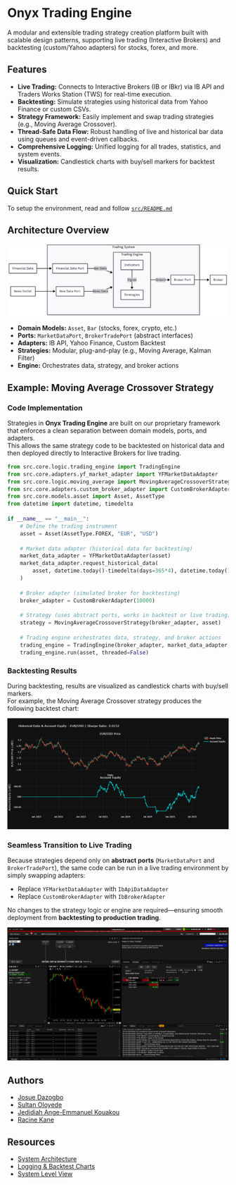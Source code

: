 # Onyx Trading Engine

A modular and extensible trading strategy creation platform built with scalable design patterns, supporting live trading (Interactive Brokers) and backtesting (custom/Yahoo adapters) for stocks, forex, and more.

## Features
- **Live Trading:** Connects to Interactive Brokers (IB or IBkr) via IB API and Traders Works Station (TWS) for real-time execution.
- **Backtesting:** Simulate strategies using historical data from Yahoo Finance or custom CSVs.
- **Strategy Framework:** Easily implement and swap trading strategies (e.g., Moving Average Crossover).
- **Thread-Safe Data Flow:** Robust handling of live and historical bar data using queues and event-driven callbacks.
- **Comprehensive Logging:** Unified logging for all trades, statistics, and system events.
- **Visualization:** Candlestick charts with buy/sell markers for backtest results.

## Quick Start

To setup the environment, read and follow [`src/README.md`](src/README.md)


## Architecture Overview

![System Level View](Resources/Images/System/SystemLevelView.png)

- **Domain Models:** `Asset`, `Bar` (stocks, forex, crypto, etc.)
- **Ports:** `MarketDataPort`, `BrokerTradePort` (abstract interfaces)
- **Adapters:** IB API, Yahoo Finance, Custom Backtest
- **Strategies:** Modular, plug-and-play (e.g., Moving Average, Kalman Filter)
- **Engine:** Orchestrates data, strategy, and broker actions

## Example: Moving Average Crossover Strategy

### Code Implementation

Strategies in **Onyx Trading Engine** are built on our proprietary framework that enforces a clean separation between domain models, ports, and adapters.  
This allows the same strategy code to be backtested on historical data and then deployed directly to Interactive Brokers for live trading.

```python
from src.core.logic.trading_engine import TradingEngine
from src.core.adapters.yf_market_adapter import YFMarketDataAdapter
from src.core.logic.moving_average import MovingAverageCrossoverStrategy
from src.core.adapters.custom_broker_adapter import CustomBrokerAdapter
from src.core.models.asset import Asset, AssetType
from datetime import datetime, timedelta

if __name__ == "__main__":
    # Define the trading instrument
    asset = Asset(AssetType.FOREX, "EUR", "USD")

    # Market data adapter (historical data for backtesting)
    market_data_adapter = YFMarketDataAdapter(asset)
    market_data_adapter.request_historical_data(
        asset, datetime.today()-timedelta(days=365*4), datetime.today()
    )

    # Broker adapter (simulated broker for backtesting)
    broker_adapter = CustomBrokerAdapter(10000)

    # Strategy (uses abstract ports, works in backtest or live trading)
    strategy = MovingAverageCrossoverStrategy(broker_adapter, asset)

    # Trading engine orchestrates data, strategy, and broker actions
    trading_engine = TradingEngine(broker_adapter, market_data_adapter, [strategy])
    trading_engine.run(asset, threaded=False)
```
### Backtesting Results

During backtesting, results are visualized as candlestick charts with buy/sell markers.  
For example, the Moving Average Crossover strategy produces the following backtest chart:

![Strategy Backtest](Resources/Images/System/StrategyBacktest.png)

### Seamless Transition to Live Trading

Because strategies depend only on **abstract ports** (`MarketDataPort` and `BrokerTradePort`), the same code can be run in a live trading environment by simply swapping adapters:  

- Replace `YFMarketDataAdapter` with `IbApiDataAdapter`  
- Replace `CustomBrokerAdapter` with `IbBrokerAdapter`  

No changes to the strategy logic or engine are required—ensuring smooth deployment from **backtesting to production trading**.

![IB Live Trading](Resources/Images/Charts/IBPaperTrading.png)



## Authors
- [Josue Dazogbo](https://github.com/JDazogbo)
- [Sultan Oloyede](https://github.com/sultanoloyede)
- [Jedidiah Ange-Emmanuel Kouakou](https://github.com/ARelaxedScholar)
- [Racine Kane](https://github.com/Racine-04)

## Resources
- [System Architecture](Resources/Design/SystemArchitecture.md)
- [Logging & Backtest Charts](Resources/Images/Charts/IBPaperTrading.png)
- [System Level View](Resources/Images/System/SystemLevelView.png)